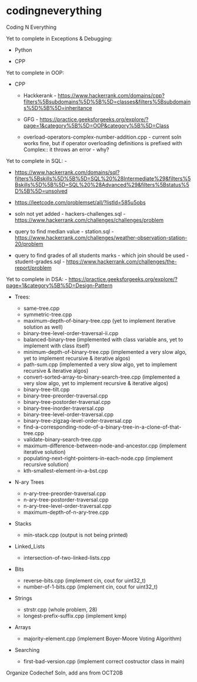# codingneverything
Coding N Everything

Yet to complete in Exceptions & Debugging:

* Python

* CPP



Yet to complete in OOP:

* CPP 
   * Hackkerank - https://www.hackerrank.com/domains/cpp?filters%5Bsubdomains%5D%5B%5D=classes&filters%5Bsubdomains%5D%5B%5D=inheritance
   * GFG - https://practice.geeksforgeeks.org/explore/?page=1&category%5B%5D=OOP&category%5B%5D=Class

   * overload-operators-complex-number-addition.cpp - current soln works fine, but if operator overloading definitions is prefixed with Complex:: it throws an error - why?



Yet to complete in SQL: - 
   * https://www.hackerrank.com/domains/sql?filters%5Bskills%5D%5B%5D=SQL%20%28Intermediate%29&filters%5Bskills%5D%5B%5D=SQL%20%28Advanced%29&filters%5Bstatus%5D%5B%5D=unsolved
   * https://leetcode.com/problemset/all/?listId=585u5obs

* soln not yet added - hackers-challenges.sql - https://www.hackerrank.com/challenges/challenges/problem

* query to find median value - station.sql - https://www.hackerrank.com/challenges/weather-observation-station-20/problem

* query to find grades of all students marks - which join should be used - student-grades.sql - https://www.hackerrank.com/challenges/the-report/problem



Yet to complete in DSA: - https://practice.geeksforgeeks.org/explore/?page=1&category%5B%5D=Design-Pattern

* Trees:    
    * same-tree.cpp
    * symmetric-tree.cpp
    * maximum-depth-of-binary-tree.cpp (yet to implement iterative solution as well)
    * binary-tree-level-order-traversal-ii.cpp
    * balanced-binary-tree (implemented with class variable ans, yet to implement with class itself)
    * minimum-depth-of-binary-tree.cpp (implemented a very slow algo, yet to implement recursive & iterative algos)
    * path-sum.cpp (implemented a very slow algo, yet to implement recursive & iterative algos)
    * convert-sorted-array-to-binary-search-tree.cpp (implemented a very slow algo, yet to implement recursive & iterative algos)
    * binary-tree-tilt.cpp
    * binary-tree-preorder-traversal.cpp
    * binary-tree-postorder-traversal.cpp
    * binary-tree-inorder-traversal.cpp
    * binary-tree-level-order-traversal.cpp
    * binary-tree-zigzag-level-order-traversal.cpp
    * find-a-corresponding-node-of-a-binary-tree-in-a-clone-of-that-tree.cpp 
    * validate-binary-search-tree.cpp
    * maximum-difference-between-node-and-ancestor.cpp (implement iterative solution)
    * populating-next-right-pointers-in-each-node.cpp (implement recursive solution)    
    * kth-smallest-element-in-a-bst.cpp

* N-ary Trees
   * n-ary-tree-preorder-traversal.cpp
   * n-ary-tree-postorder-traversal.cpp
   * n-ary-tree-level-order-traversal.cpp
   * maximum-depth-of-n-ary-tree.cpp

* Stacks
   * min-stack.cpp (output is not being printed)

* Linked_Lists
   * intersection-of-two-linked-lists.cpp

* Bits
   * reverse-bits.cpp      (implement cin, cout for uint32_t)
   * number-of-1-bits.cpp   (implement cin, cout for uint32_t)

* Strings
   * strstr.cpp (whole problem, 28)
   * longest-prefix-suffix.cpp (implement kmp)

* Arrays
   * majority-element.cpp (implement Boyer-Moore Voting Algorithm)

* Searching
   * first-bad-version.cpp (implement correct costructor class in main)


Organize Codechef Soln, add ans from OCT20B

